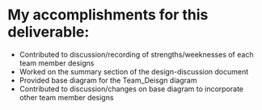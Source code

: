 # My accomplishments for this deliverable:
 * Contributed to discussion/recording of strengths/weeknesses of each team member designs
 * Worked on the summary section of the design-discussion document
 * Provided base diagram for the Team_Deisgn diagram
 * Contributed to discussion/changes on base diagram to incorporate other team member designs